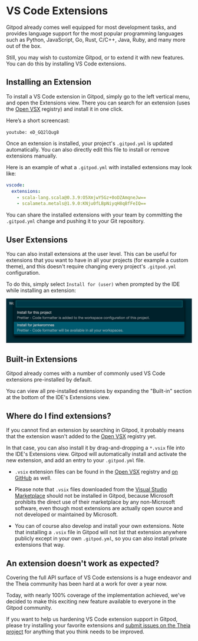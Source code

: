 # VS Code Extensions

Gitpod already comes well equipped for most development tasks, and provides language support for the most popular programming languages such as Python, JavaScript, Go, Rust, C/C++, Java, Ruby, and many more out of the box.

Still, you may wish to customize Gitpod, or to extend it with new features. You can do this by installing VS Code extensions.

## Installing an Extension

To install a VS Code extension in Gitpod, simply go to the left vertical menu, and open the Extensions view. There you can search for an extension (uses the [Open VSX](https://open-vsx.org/) registry) and install it in one click.

Here’s a short screencast:

`youtube: eD_GQ2lQug8`

Once an extension is installed, your project's `.gitpod.yml` is updated automatically. You can also directly edit this file to install or remove extensions manually.

Here is an example of what a `.gitpod.yml` with installed extensions may look like:

```yml
vscode:
  extensions:
    - scala-lang.scala@0.3.9:O5XmjwY5Gz+0oDZAmqneJw==
    - scalameta.metals@1.9.0:KNju0fLBpNiyqH8qBfFeIQ==
```

You can share the installed extensions with your team by committing the `.gitpod.yml` change and pushing it to your Git repository.

## User Extensions

You can also install extensions at the user level. This can be useful for extensions that you want to have in all your projects (for example a custom theme), and this doesn't require changing every project's `.gitpod.yml` configuration.

To do this, simply select `Install for (user)` when prompted by the IDE while installing an extension:

<img src="../../../static/images/docs/install-extension-for-user.png">

## Built-in Extensions

Gitpod already comes with a number of commonly used VS Code extensions pre-installed by default.

You can view all pre-installed extensions by expanding the "Built-in" section at the bottom of the IDE's Extensions view.

## Where do I find extensions?

If you cannot find an extension by searching in Gitpod, it probably means that the extension wasn't added to the [Open VSX](https://open-vsx.org/) registry yet.

In that case, you can also install it by drag-and-dropping a `*.vsix` file into the IDE's Extensions view. Gitpod will automatically install and activate the new extension, and add an entry to your `.gitpod.yml` file.

- `.vsix` extension files can be found in the [Open VSX](https://open-vsx.org/) registry and [on GitHub](https://github.com/prettier/prettier-vscode/releases) as well.

- Please note that `.vsix` files downloaded from the [Visual Studio Marketplace](https://marketplace.visualstudio.com/vscode) should not be installed in Gitpod, because Microsoft prohibits the direct use of their marketplace by any non-Microsoft software, even though most extensions are actually open source and not developed or maintained by Microsoft.

- You can of course also develop and install your own extensions. Note that installing a `.vsix` file in Gitpod will not list that extension anywhere publicly except in your own `.gitpod.yml`, so you can also install private extensions that way.

## An extension doesn't work as expected?

Covering the full API surface of VS Code extensions is a huge endeavor and the Theia community has been hard at a work for over a year now.

Today, with nearly 100% coverage of the implementation achieved, we've decided to make this exciting new feature available to everyone in the Gitpod community.

If you want to help us hardening VS Code extension support in Gitpod, please try installing your favorite extensions and [submit issues on the Theia project](https://github.com/theia-ide/theia/issues/new) for anything that you think needs to be improved.
